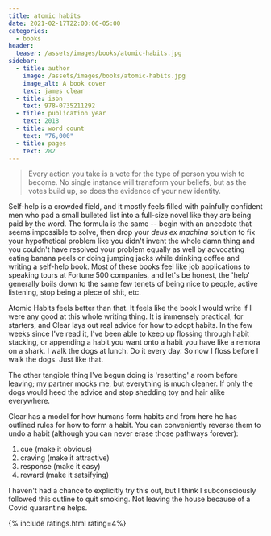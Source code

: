 ```yaml
---
title: atomic habits
date: 2021-02-17T22:00:06-05:00
categories:
  - books
header:
  teaser: /assets/images/books/atomic-habits.jpg
sidebar:
  - title: author
    image: /assets/images/books/atomic-habits.jpg
    image_alt: A book cover
    text: james clear
  - title: isbn
    text: 978-0735211292
  - title: publication year
    text: 2018
  - title: word count
    text: "76,000"
  - title: pages
    text: 282
---
```

> Every action you take is a vote for the type of person you wish to become. No single instance will transform your beliefs, but as the votes build up, so does the evidence of your new identity.

Self-help is a crowded field, and it mostly feels filled with painfully confident men who pad a small bulleted list into a full-size novel like they are being paid by the word. The formula is the same -- begin with an anecdote that seems impossible to solve, then drop your *deus ex machina* solution to fix your hypothetical problem like you didn't invent the whole damn thing and you couldn't have resolved your problem equally as well by advocating eating banana peels or doing jumping jacks while drinking coffee and writing a self-help book. Most of these books feel like job applications to speaking tours at Fortune 500 companies, and let's be honest, the 'help' generally boils down to the same few tenets of being nice to people, active listening, stop being a piece of shit, etc.

Atomic Habits feels better than that. It feels like the book I would write if I were any good at this whole writing thing. It is immensely practical, for starters, and Clear lays out real advice for how to adopt habits. In the few weeks since I've read it, I've been able to keep up flossing through habit stacking, or appending a habit you want onto a habit you have like a remora on a shark. I walk the dogs at lunch. Do it every day. So now I floss before I walk the dogs. Just like that.

The other tangible thing I've begun doing is 'resetting' a room before leaving; my partner mocks me, but everything is much cleaner. If only the dogs would heed the advice and stop shedding toy and hair alike everywhere.

Clear has a model for how humans form habits and from here he has outlined rules for how to form a habit. You can conveniently reverse them to undo a habit (although you can never erase those pathways forever):
1. cue (make it obvious)
2. craving (make it attractive)
3. response (make it easy)
4. reward (make it satsifying)

I haven't had a chance to explicitly try this out, but I think I subconsciously followed this outline to quit smoking. Not leaving the house because of a Covid quarantine helps.

{% include ratings.html rating=4%}